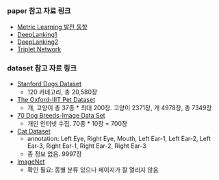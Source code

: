 ### paper 참고 자료 링크

- [Metric Learning 발전 동향](https://blog.est.ai/2020/02/%EB%A9%94%ED%8A%B8%EB%A6%AD%EB%9F%AC%EB%8B%9D-%EA%B8%B0%EB%B0%98-%EC%95%88%EA%B2%BD-%EA%B2%80%EC%83%89-%EC%84%9C%EB%B9%84%EC%8A%A4-%EA%B0%9C%EB%B0%9C%EA%B8%B02/)
- [DeepLanking1](https://umbum.dev/262)
- [DeepLanking2](https://you359.github.io/meta%20learning/DeepRanking/)
- [Triplet Network](https://m.blog.naver.com/PostView.nhn?blogId=4u_olion&logNo=221478534498&proxyReferer=https:%2F%2Fwww.google.com%2F)



### dataset 참고 자료 링크
- [Stanford Dogs Dataset](http://vision.stanford.edu/aditya86/ImageNetDogs/main.html)
  - 120 카테고리, 총 20,580장
- [The Oxford-IIIT Pet Dataset](https://www.robots.ox.ac.uk/~vgg/data/pets/)
  - 개, 고양이 총 37종 * 최대 200장. 고양이 2371장, 개 4978장, 총 7349장
- [70 Dog Breeds-Image Data Set](https://www.kaggle.com/gpiosenka/70-dog-breedsimage-data-set?)
  - 개인 인터넷 수집. 70종 * 10장 = 700장
- [Cat Dataset](https://www.kaggle.com/crawford/cat-dataset)
  - annotation: Left Eye, Right Eye, Mouth, Left Ear-1, Left Ear-2, Left Ear-3, Right Ear-1, Right Ear-2, Right Ear-3
  - 종 정보 없음. 9997장
- [ImageNet](http://image-net.org/synset?wnid=n02121808)
  - 확인 필요: 종별 분류 있으나 페이지가 잘 열리지 않음
